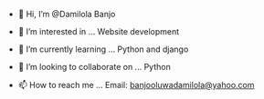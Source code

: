 - 👋 Hi, I’m @Damilola Banjo


- 👀 I’m interested in ... Website development
- 🌱 I’m currently learning ... Python and django
- 💞️ I’m looking to collaborate on ... Python
- 📫 How to reach me ... Email: banjooluwadamilola@yahoo.com
